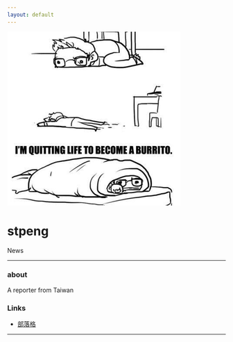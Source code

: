 ```yaml
---
layout: default
---
```


![burrito](burrito.jpg)

# stpeng

News

- - -

### about

A reporter from Taiwan

### Links

 * [部落格](https://medium.com/@STPeng)

- - -
